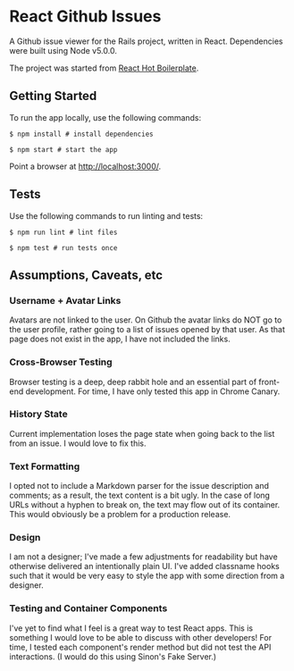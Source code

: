 # React Github Issues

A Github issue viewer for the Rails project, written in React. Dependencies were built using Node v5.0.0.

The project was started from [React Hot Boilerplate](https://github.com/gaearon/react-hot-boilerplate).

## Getting Started
To run the app locally, use the following commands:
```shell
$ npm install # install dependencies

$ npm start # start the app
```

Point a browser at [http://localhost:3000/](http://localhost:3000).

## Tests
Use the following commands to run linting and tests:
```shell
$ npm run lint # lint files

$ npm test # run tests once
```

## Assumptions, Caveats, etc
### Username + Avatar Links
Avatars are not linked to the user. On Github the avatar links do NOT go to the user profile, rather going to a list of issues opened by that user. As that page does not exist in the app, I have not included the links.

### Cross-Browser Testing
Browser testing is a deep, deep rabbit hole and an essential part of front-end development. For time, I have only tested this app in Chrome Canary.

### History State
Current implementation loses the page state when going back to the list from an issue. I would love to fix this.

### Text Formatting
I opted not to include a Markdown parser for the issue description and comments; as a result, the text content is a bit ugly. In the case of long URLs without a hyphen to break on, the text may flow out of its container. This would obviously be a problem for a production release.

### Design
I am not a designer; I've made a few adjustments for readability but have otherwise delivered an intentionally plain UI. I've added classname hooks such that it would be very easy to style the app with some direction from a designer.

### Testing and Container Components
I've yet to find what I feel is a great way to test React apps. This is something I would love to be able to discuss with other developers! For time, I tested each component's render method but did not test the API interactions. (I would do this using Sinon's Fake Server.)
